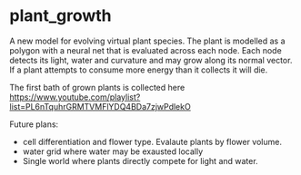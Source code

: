 # plant_growth
A new model for evolving virtual plant species. The plant is modelled as a polygon with a neural net that is evaluated across each node. Each node detects its light, water and curvature and may grow along its normal vector. If a plant attempts to consume more energy than it collects it will die. 

The first bath of grown plants is collected here https://www.youtube.com/playlist?list=PL6nTquhrGRMTVMFlYDQ4BDa7zjwPdlekO

Future plans:
* cell differentiation and flower type. Evalaute plants by flower volume. 
* water grid where water may be exausted locally
* Single world where plants directly compete for light and water. 
